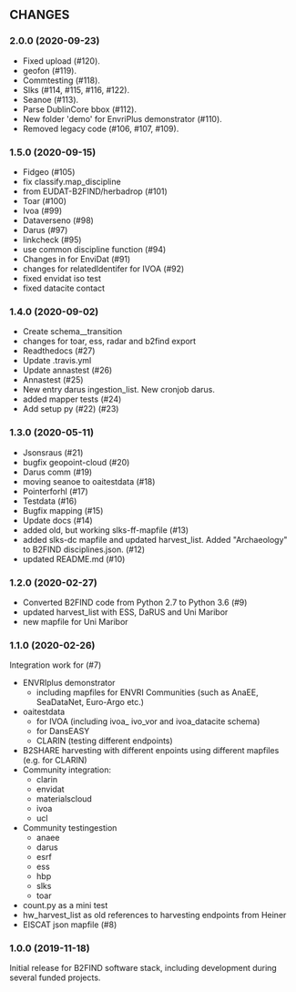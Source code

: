 ## CHANGES

### 2.0.0 (2020-09-23)

* Fixed upload (#120).
* geofon (#119).
* Commtesting (#118).
* Slks (#114, #115, #116, #122).
* Seanoe (#113).
* Parse DublinCore bbox (#112).
* New folder 'demo' for EnvriPlus demonstrator (#110).
* Removed legacy code (#106, #107, #109).

### 1.5.0 (2020-09-15)
* Fidgeo (#105)
* fix classify.map_discipline
* from EUDAT-B2FIND/herbadrop (#101)
* Toar (#100)
* Ivoa (#99)
* Dataverseno (#98)
* Darus (#97)
* linkcheck (#95)
* use common discipline function (#94)
* Changes in <contact> for EnviDat (#91)
* changes for relatedIdentifer for IVOA (#92)
* fixed envidat iso test
* fixed datacite contact

### 1.4.0 (2020-09-02)
* Create schema__transition
* changes for toar, ess, radar and b2find export
* Readthedocs (#27)
* Update .travis.yml
* Update annastest (#26)
* Annastest (#25)
* New entry darus ingestion_list. New cronjob darus.
* added mapper tests (#24)
* Add setup py (#22) (#23)

### 1.3.0 (2020-05-11)
* Jsonsraus (#21)
* bugfix geopoint-cloud (#20)
* Darus comm (#19)
* moving seanoe to oaitestdata (#18)
* Pointerforhl (#17)
* Testdata (#16)
* Bugfix mapping (#15)
* Update docs (#14)
* added old, but working slks-ff-mapfile (#13)
* added slks-dc mapfile and updated harvest_list. Added "Archaeology" to B2FIND disciplines.json. (#12)
* updated README.md (#10)

### 1.2.0 (2020-02-27)
* Converted B2FIND code from Python 2.7 to Python 3.6 (#9)
* updated harvest_list with ESS, DaRUS and Uni Maribor
* new mapfile for Uni Maribor

### 1.1.0 (2020-02-26)
Integration work for (#7)
+ ENVRIplus demonstrator
  - including mapfiles for ENVRI Communities (such as AnaEE, SeaDataNet, Euro-Argo etc.)
+ oaitestdata
  - for IVOA (including ivoa_ ivo_vor and ivoa_datacite schema)
  - for DansEASY
  - CLARIN (testing different endpoints)
+ B2SHARE harvesting with different enpoints using different mapfiles (e.g. for CLARIN)
+ Community integration:
  - clarin
  - envidat
  - materialscloud
  - ivoa
  - ucl
+ Community testingestion
  - anaee
  - darus
  - esrf
  - ess
  - hbp
  - slks
  - toar
+ count.py as a mini test
+ hw_harvest_list as old references to harvesting endpoints from Heiner
+ EISCAT json mapfile (#8)

### 1.0.0 (2019-11-18)

Initial release for B2FIND software stack, including development during several funded projects.  
